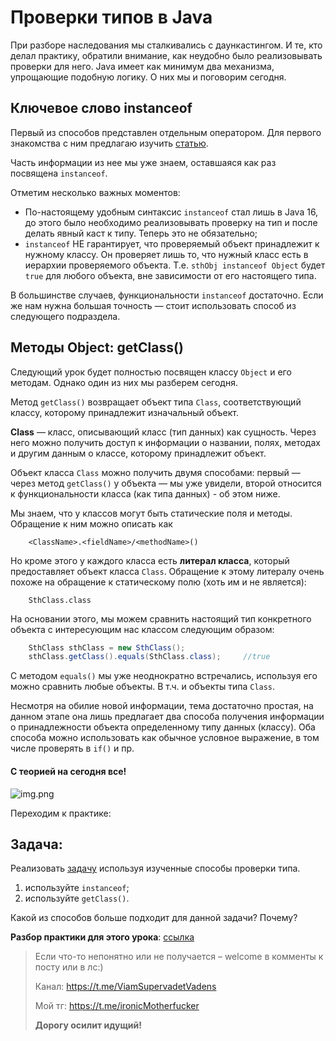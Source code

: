 # Проверки типов в Java

При разборе наследования мы сталкивались с даункастингом. И те, кто делал практику, обратили внимание, как неудобно было
реализовывать проверки для него. Java имеет как минимум два механизма, упрощающие подобную логику. О них мы и поговорим
сегодня.

## Ключевое слово instanceof

Первый из способов представлен отдельным оператором. Для первого знакомства с ним предлагаю
изучить [статью](https://metanit.com/java/tutorial/3.10.php).

Часть информации из нее мы уже знаем, оставшаяся как раз посвящена `instanceof`.

Отметим несколько важных моментов:

* По-настоящему удобным синтаксис `instanceof` стал лишь в Java 16, до этого было необходимо реализовывать проверку на
  тип и после делать явный каст к типу. Теперь это не обязательно;
* `instanceof` НЕ гарантирует, что проверяемый объект принадлежит к нужному классу. Он проверяет лишь то, что нужный
  класс есть в иерархии проверяемого объекта. Т.е. `sthObj instanceof Object` будет `true` для любого объекта, вне
  зависимости от его настоящего типа.

В большинстве случаев, функциональности `instanceof` достаточно. Если же нам нужна большая точность — стоит
использовать способ из следующего подраздела.

## Методы Object: getClass()

Следующий урок будет полностью посвящен классу `Object` и его методам. Однако один из них мы разберем сегодня.

Метод `getClass()` возвращает объект типа `Class`, соответствующий классу, которому принадлежит изначальный объект.

**Class** — класс, описывающий класс (тип данных) как сущность. Через него можно получить доступ к информации о
названии, полях, методах и другим данным о классе, которому принадлежит объект.

Объект класса `Class` можно получить двумя способами: первый — через метод `getClass()` у объекта — мы уже увидели,
второй относится к функциональности класса (как типа данных) - об этом ниже.

Мы знаем, что у классов могут быть статические поля и методы. Обращение к ним можно описать как

```
    <ClassName>.<fieldName>/<methodName>()
```

Но кроме этого у каждого класса есть **литерал класса**, который предоставляет объект класса `Class`. Обращение к
этому литералу очень похоже на обращение к статическому полю (хоть им и не является):

```
    SthClass.class
```

На основании этого, мы можем сравнить настоящий тип конкретного объекта с интересующим нас классом следующим образом:

```java
    SthClass sthClass = new SthClass();
    sthClass.getClass().equals(SthClass.class);     //true
```

С методом `equals()` мы уже неоднократно встречались, используя его можно сравнить любые объекты.
В т.ч. и объекты типа `Class`.

Несмотря на обилие новой информации, тема достаточно простая, на данном этапе она лишь предлагает два способа получения
информации о принадлежности объекта определенному типу данных (классу). Оба способа можно использовать как обычное
условное выражение, в том числе проверять в `if()` и пр.

#### С теорией на сегодня все!

![img.png](../../../commonmedia/defaultFooter.jpg)

Переходим к практике:

## Задача:

Реализовать 
[задачу](https://github.com/KFalcon2022/practical-tasks/tree/master/src/com/walking/lesson13_inheritance/task2)
используя изученные способы проверки типа.

1. используйте `instanceof`;
2. используйте `getClass()`.

Какой из способов больше подходит для данной задачи? Почему?

**Разбор практики для этого урока**:
[ссылка](https://github.com/KFalcon2022/practical-tasks/tree/master/src/com/walking/lesson18_instanceof_getClass)

> Если что-то непонятно или не получается – welcome в комменты к посту или в лс:)
>
> Канал: https://t.me/ViamSupervadetVadens
>
> Мой тг: https://t.me/ironicMotherfucker
>
> **Дорогу осилит идущий!**

